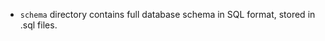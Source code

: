 
- `schema` directory contains full database schema in SQL format, stored in <unix-timestamp>.sql files.

